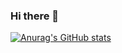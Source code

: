 ### Hi there 👋

[![Anurag's GitHub stats](https://github-readme-stats.vercel.app/api?username=sultanaljadaani&theme=vue&show_icons=true)](https://github.com/anuraghazra/github-readme-stats)

<!--
**sultanaljadaani/sultanaljadaani** is a ✨ _special_ ✨ repository because its `README.md` (this file) appears on your GitHub profile.

Here are some ideas to get you started:

- 🔭 I’m currently working on ...
- 🌱 I’m currently learning ...
- 👯 I’m looking to collaborate on ...
- 🤔 I’m looking for help with ...
- 💬 Ask me about ...
- 📫 How to reach me: ...
- 😄 Pronouns: ...
- ⚡ Fun fact: ...
-->
